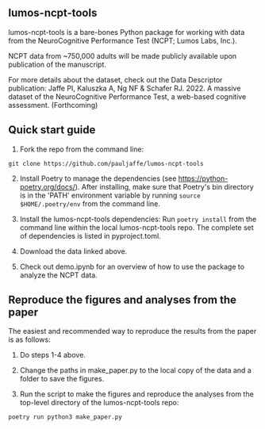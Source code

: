 lumos-ncpt-tools
------------

lumos-ncpt-tools is a bare-bones Python package for working with data from the NeuroCognitive Performance Test (NCPT; Lumos Labs, Inc.). 

NCPT data from ~750,000 adults will be made publicly available upon publication of the manuscript. 

For more details about the dataset, check out the Data Descriptor publication:
Jaffe PI, Kaluszka A, Ng NF & Schafer RJ. 2022. A massive dataset of the NeuroCognitive Performance Test, a web-based cognitive assessment. (Forthcoming)


Quick start guide
------------

1) Fork the repo from the command line:

```
git clone https://github.com/pauljaffe/lumos-ncpt-tools
```

2) Install Poetry to manage the dependencies (see https://python-poetry.org/docs/). After installing, make sure that Poetry's bin directory is in the 'PATH' environment variable by running `source $HOME/.poetry/env` from the command line. 

3) Install the lumos-ncpt-tools dependencies: Run `poetry install` from the command line within the local lumos-ncpt-tools repo. The complete set of dependencies is listed in pyproject.toml.

4) Download the data linked above. 

5) Check out demo.ipynb for an overview of how to use the package to analyze the NCPT data.  


Reproduce the figures and analyses from the paper
------------

The easiest and recommended way to reproduce the results from the paper is as follows:

1) Do steps 1-4 above.

2) Change the paths in make_paper.py to the local copy of the data and a folder to save the figures. 

3) Run the script to make the figures and reproduce the analyses from the top-level directory of the lumos-ncpt-tools repo:

```
poetry run python3 make_paper.py
```
